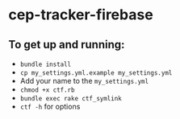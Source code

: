 # cep-tracker-firebase

## To get up and running:
* `bundle install`
* `cp my_settings.yml.example my_settings.yml`
* Add your name to the `my_settings.yml`
* `chmod +x ctf.rb`
* `bundle exec rake ctf_symlink`
* `ctf -h` for options

